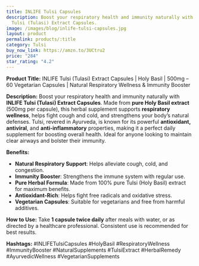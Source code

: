 ```yaml
---
title: INLIFE Tulsi Capsules
description: Boost your respiratory health and immunity naturally with INLIFE
  Tulsi (Tulasi) Extract Capsules.
image: /images/blog/inlife-tulsi-capsules.jpg
layout: product
permalink: products/:title
category: Tulsi
buy_now_link: https://amzn.to/3UCtru2
price: "284"
star_rating: "4.2"
---
```

**Product Title:** INLIFE Tulsi (Tulasi) Extract Capsules | Holy Basil | 500mg – 60 Vegetarian Capsules | Natural Respiratory Wellness & Immunity Booster

**Description:**
Boost your respiratory health and immunity naturally with **INLIFE Tulsi (Tulasi) Extract Capsules**. Made from **pure Holy Basil extract** (500mg per capsule), this herbal supplement supports **respiratory wellness**, helps fight cough and cold, and strengthens your body’s natural defenses. Tulsi, revered in Ayurveda, is known for its powerful **antioxidant, antiviral**, and **anti-inflammatory** properties, making it a perfect daily supplement for boosting overall health. Ideal for anyone looking to maintain clear airways and bolster their immunity.

**Benefits:**
- **Natural Respiratory Support**: Helps alleviate cough, cold, and congestion.
- **Immunity Booster**: Strengthens the immune system with regular use.
- **Pure Herbal Formula**: Made from 100% pure Tulsi (Holy Basil) extract for maximum benefits.
- **Antioxidant-Rich**: Helps fight free radicals and oxidative stress.
- **Vegetarian Capsules**: Suitable for vegetarians and free from harmful additives.

**How to Use:**
Take **1 capsule twice daily** after meals with water, or as directed by a healthcare professional. Consistent use is recommended for best results.

**Hashtags:**
#INLIFETulsiCapsules #HolyBasil #RespiratoryWellness #ImmunityBooster #NaturalSupplements #TulsiExtract #HerbalRemedy #AyurvedicWellness #VegetarianSupplements
